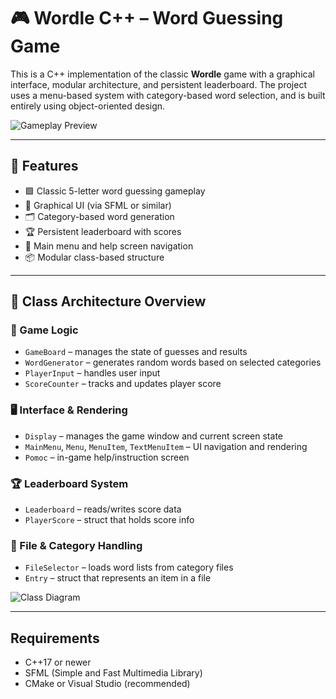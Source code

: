 # 🎮 Wordle C++ – Word Guessing Game

This is a C++ implementation of the classic **Wordle** game with a graphical interface, modular architecture, and persistent leaderboard. The project uses a menu-based system with category-based word selection, and is built entirely using object-oriented design.

![Gameplay Preview](https://github.com/LenaDzi1/wordle-game/blob/main/img/Wordle.gif)

---

## 🧠 Features

- 🟩 Classic 5-letter word guessing gameplay
- 🎨 Graphical UI (via SFML or similar)
- 🗂 Category-based word generation
- 🏆 Persistent leaderboard with scores
- 🧭 Main menu and help screen navigation
- 📦 Modular class-based structure

---

## 🧱 Class Architecture Overview

### 🎲 Game Logic

- `GameBoard` – manages the state of guesses and results
- `WordGenerator` – generates random words based on selected categories
- `PlayerInput` – handles user input
- `ScoreCounter` – tracks and updates player score

### 🖥 Interface & Rendering

- `Display` – manages the game window and current screen state
- `MainMenu`, `Menu`, `MenuItem`, `TextMenuItem` – UI navigation and rendering
- `Pomoc` – in-game help/instruction screen

### 🏆 Leaderboard System

- `Leaderboard` – reads/writes score data
- `PlayerScore` – struct that holds score info

### 📂 File & Category Handling

- `FileSelector` – loads word lists from category files
- `Entry` – struct that represents an item in a file

![Class Diagram]((https://github.com/LenaDzi1/wordle-game/blob/main/img/Wordle.gif))

---



## Requirements

- C++17 or newer
- SFML (Simple and Fast Multimedia Library)
- CMake or Visual Studio (recommended)
